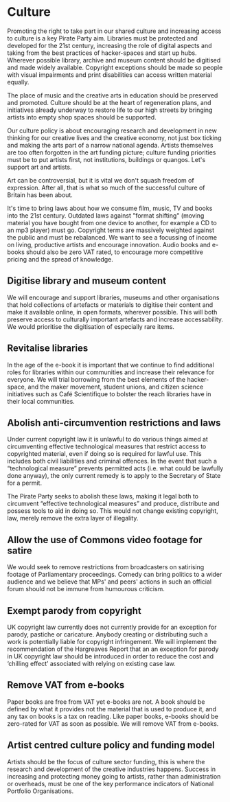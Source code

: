 Culture
=======

Promoting the right to take part in our shared culture and increasing access to culture is a key Pirate Party aim.  Libraries must be protected and developed for the 21st century, increasing the role of digital aspects and taking from the best practices of hacker-spaces and start up hubs. Wherever possible library, archive and museum content should be digitised and made widely available.  Copyright exceptions should be made so people with visual impairments and print disabilities can access written material equally.

The place of music and the creative arts in education should be preserved and promoted. Culture should be at the heart of regeneration plans, and initiatives already underway to restore life to our high streets by bringing artists into empty shop spaces should be supported.

Our culture policy is about encouraging research and development in new thinking for our creative lives and the creative economy, not just box ticking and making the arts part of a narrow national agenda.  Artists themselves are too often forgotten in the art funding picture; culture funding priorities must be to put artists first, not institutions, buildings or quangos. Let's support art and artists.

Art can be controversial, but it is vital we don't squash freedom of expression. After all, that is what so much of the successful culture of Britain has been about.

It's time to bring laws about how we consume film, music, TV and books into the 21st century. Outdated laws against "format shifting" (moving material you have bought from one device to another, for example a CD to an mp3 player) must go. Copyright terms are massively weighted against the public and must be rebalanced. We want to see a focussing of income on living, productive artists and encourage innovation. Audio books and e-books should also be zero VAT rated, to encourage more competitive pricing and the spread of knowledge.


Digitise library and museum content
-----------------------------------

We will encourage and support libraries, museums and other organisations that hold collections of artefacts or materials to digitise their content and make it available online, in open formats, wherever possible. This will both preserve access to culturally important artefacts and increase accessability.  We would prioritise the digitisation of especially rare items.


Revitalise libraries
--------------------

In the age of the e-book it is important that we continue to find additional roles for libraries within our communities and increase their relevance for everyone. We will trial borrowing from the best elements of the hacker-space, and the maker movement, student unions, and citizen science initiatives such as Café Scientifique to bolster the reach libraries have in their local communities.


Abolish anti-circumvention restrictions and laws
------------------------------------------------

Under current copyright law it is unlawful to do various things aimed at circumventing effective technological measures that restrict access to copyrighted material, even if doing so is required for lawful use. This includes both civil liabilities and criminal offences. In the event that such a “technological measure” prevents permitted acts (i.e. what could be lawfully done anyway), the only current remedy is to apply to the Secretary of State for a permit.

The Pirate Party seeks to abolish these laws, making it legal both to circumvent “effective technological measures” and produce, distribute and possess tools to aid in doing so. This would not change existing copyright, law, merely remove the extra layer of illegality.


Allow the use of Commons video footage for satire
-------------------------------------------------

We would seek to remove restrictions from broadcasters on satirising footage of Parliamentary proceedings. Comedy can bring politics to a wider audience and we believe that MPs' and peers' actions in such an official forum should not be immune from humourous criticism.


Exempt parody from copyright
----------------------------

UK copyright law currently does not currently provide for an exception for parody, pastiche or caricature. Anybody creating or distributing such a work is potentially liable for copyright infringement. We will implement the recommendation of the Hargreaves Report that an an exception for parody in UK copyright law should be introduced in order to reduce the cost and ‘chilling effect’ associated with relying on existing case law.


Remove VAT from e-books
-----------------------

Paper books are free from VAT yet e-books are not. A book should be defined by what it provides not the material that is used to produce it, and any tax on books is a tax on reading.  Like paper books, e-books should be zero-rated for VAT as soon as possible. We will remove VAT from e-books.


Artist centred culture policy and funding model
-----------------------------------------------

Artists should be the focus of culture sector funding, this is where the research and development of the creative industries happens. Success in increasing and protecting money going to artists, rather than administration or overheads, must be one of the key performance indicators of National Portfolio Organisations.


